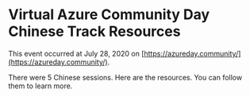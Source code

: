 # Virtual Azure Community Day Chinese Track Resources

This event occurred at July 28, 2020 on [https://azureday.community/](https://azureday.community/). 

There were 5 Chinese sessions. Here are the resources. You can follow them to learn more.
